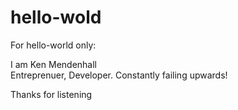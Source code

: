 # hello-wold
For hello-world only:


I am Ken Mendenhall<br>
  Entreprenuer, Developer. Constantly failing upwards!
  
  Thanks for listening
